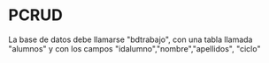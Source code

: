 # PCRUD

La base de datos debe llamarse "bdtrabajo", con una tabla llamada "alumnos" y con los campos "idalumno","nombre","apellidos", "ciclo"

